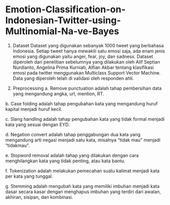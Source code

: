 # Emotion-Classification-on-Indonesian-Twitter-using-Multinomial-Na-ve-Bayes

1. Dataset
Dataset yang digunakan sebanyak 1000 tweet yang berbahasa Indonesia. Setiap tweet hanya mewakili satu
emosi saja, ada enam jenis emosi yang digunakan yaitu anger, fear, joy, dan sadness. Dataset diperoleh dari
penelitian sebelumnya yang dilakukan oleh Alif Septian Nurdianto, Angelina Prima Kurniati, Alfian Akbar tentang
klasifikasi emosi pada twitter menggunakan Multiclass Support Vector Machine. Data yang diperoleh telah di
validasi oleh responden ahli.


2. Preprocessing
a. Remove punctuation adalah tahap pembersihan data yang mengandung angka, url, mention, RT.

b. Case folding adalah tahap pengubahan kata yang mengandung huruf kapital menjadi huruf kecil.

c. Slang handling adalah tahap pengubahan kata yang tidak formal menjadi kata yang sesuai dengan EYD.

d. Negation convert adalah tahap penggabungan dua kata yang mengandung arti negasi menjadi satu kata,
misalnya “tidak mau” menjadi “tidakmau”.

e. Stopword removal adalah tahap yang dilakukan dengan cara menghilangkan kata yang tidak penting,
atau kata bantu.

f. Tokenization adalah melakukan pemecahan suatu kalimat menjadi kata per kata yang tunggal.

g. Stemming adalah mengubah kata yang memiliki imbuhan menjadi kata dasar secara kasar dengan
menghapus imbuhan yang terdiri dari awalan, akhiran, sisipan, dan kombinasi.

